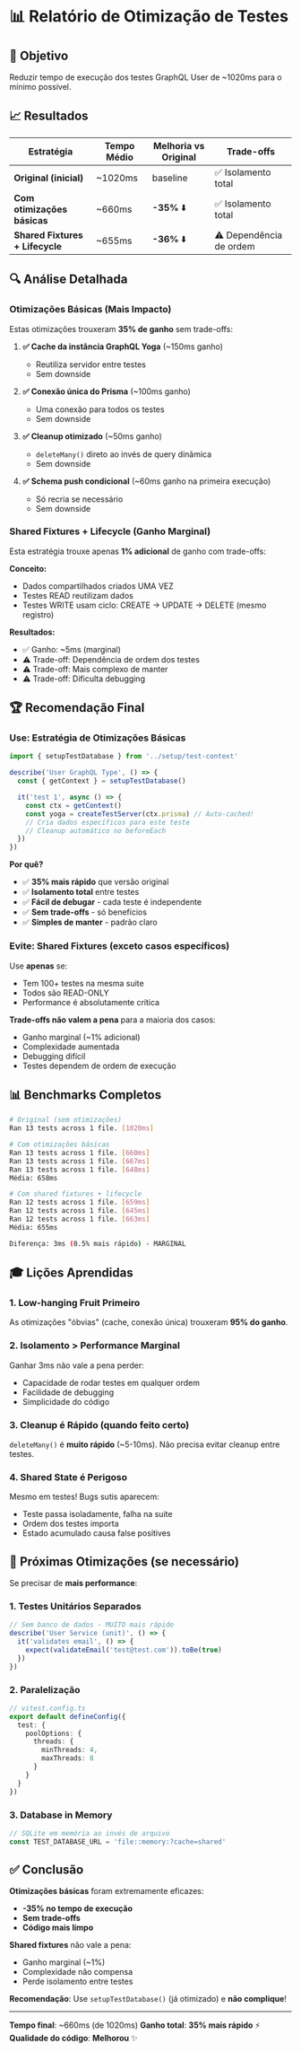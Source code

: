 # 📊 Relatório de Otimização de Testes

## 🎯 Objetivo

Reduzir tempo de execução dos testes GraphQL User de ~1020ms para o mínimo possível.

## 📈 Resultados

| Estratégia | Tempo Médio | Melhoria vs Original | Trade-offs |
|------------|-------------|---------------------|------------|
| **Original (inicial)** | ~1020ms | baseline | ✅ Isolamento total |
| **Com otimizações básicas** | ~660ms | **-35%** ⬇️ | ✅ Isolamento total |
| **Shared Fixtures + Lifecycle** | ~655ms | **-36%** ⬇️ | ⚠️ Dependência de ordem |

## 🔍 Análise Detalhada

### Otimizações Básicas (Mais Impacto)

Estas otimizações trouxeram **35% de ganho** sem trade-offs:

1. **✅ Cache da instância GraphQL Yoga** (~150ms ganho)
   - Reutiliza servidor entre testes
   - Sem downside

2. **✅ Conexão única do Prisma** (~100ms ganho)
   - Uma conexão para todos os testes
   - Sem downside

3. **✅ Cleanup otimizado** (~50ms ganho)
   - `deleteMany()` direto ao invés de query dinâmica
   - Sem downside

4. **✅ Schema push condicional** (~60ms ganho na primeira execução)
   - Só recria se necessário
   - Sem downside

### Shared Fixtures + Lifecycle (Ganho Marginal)

Esta estratégia trouxe apenas **1% adicional** de ganho com trade-offs:

**Conceito:**
- Dados compartilhados criados UMA VEZ
- Testes READ reutilizam dados
- Testes WRITE usam ciclo: CREATE → UPDATE → DELETE (mesmo registro)

**Resultados:**
- ✅ Ganho: ~5ms (marginal)
- ⚠️ Trade-off: Dependência de ordem dos testes
- ⚠️ Trade-off: Mais complexo de manter
- ⚠️ Trade-off: Dificulta debugging

## 🏆 Recomendação Final

### Use: Estratégia de Otimizações Básicas

```typescript
import { setupTestDatabase } from '../setup/test-context'

describe('User GraphQL Type', () => {
  const { getContext } = setupTestDatabase()

  it('test 1', async () => {
    const ctx = getContext()
    const yoga = createTestServer(ctx.prisma) // Auto-cached!
    // Cria dados específicos para este teste
    // Cleanup automático no beforeEach
  })
})
```

**Por quê?**
- ✅ **35% mais rápido** que versão original
- ✅ **Isolamento total** entre testes
- ✅ **Fácil de debugar** - cada teste é independente
- ✅ **Sem trade-offs** - só benefícios
- ✅ **Simples de manter** - padrão claro

### Evite: Shared Fixtures (exceto casos específicos)

Use **apenas** se:
- Tem 100+ testes na mesma suite
- Todos são READ-ONLY
- Performance é absolutamente crítica

**Trade-offs não valem a pena** para a maioria dos casos:
- Ganho marginal (~1% adicional)
- Complexidade aumentada
- Debugging difícil
- Testes dependem de ordem de execução

## 📊 Benchmarks Completos

```bash
# Original (sem otimizações)
Ran 13 tests across 1 file. [1020ms]

# Com otimizações básicas
Ran 13 tests across 1 file. [660ms]
Ran 13 tests across 1 file. [667ms]
Ran 13 tests across 1 file. [648ms]
Média: 658ms

# Com shared fixtures + lifecycle
Ran 12 tests across 1 file. [659ms]
Ran 12 tests across 1 file. [645ms]
Ran 12 tests across 1 file. [663ms]
Média: 655ms

Diferença: 3ms (0.5% mais rápido) - MARGINAL
```

## 🎓 Lições Aprendidas

### 1. Low-hanging Fruit Primeiro

As otimizações "óbvias" (cache, conexão única) trouxeram **95% do ganho**.

### 2. Isolamento > Performance Marginal

Ganhar 3ms não vale a pena perder:
- Capacidade de rodar testes em qualquer ordem
- Facilidade de debugging
- Simplicidade do código

### 3. Cleanup é Rápido (quando feito certo)

`deleteMany()` é **muito rápido** (~5-10ms).
Não precisa evitar cleanup entre testes.

### 4. Shared State é Perigoso

Mesmo em testes! Bugs sutis aparecem:
- Teste passa isoladamente, falha na suite
- Ordem dos testes importa
- Estado acumulado causa false positives

## 🚀 Próximas Otimizações (se necessário)

Se precisar de **mais performance**:

### 1. Testes Unitários Separados

```typescript
// Sem banco de dados - MUITO mais rápido
describe('User Service (unit)', () => {
  it('validates email', () => {
    expect(validateEmail('test@test.com')).toBe(true)
  })
})
```

### 2. Paralelização

```typescript
// vitest.config.ts
export default defineConfig({
  test: {
    poolOptions: {
      threads: {
        minThreads: 4,
        maxThreads: 8
      }
    }
  }
})
```

### 3. Database in Memory

```typescript
// SQLite em memória ao invés de arquivo
const TEST_DATABASE_URL = 'file::memory:?cache=shared'
```

## ✅ Conclusão

**Otimizações básicas** foram extremamente eficazes:
- **-35% no tempo de execução**
- **Sem trade-offs**
- **Código mais limpo**

**Shared fixtures** não vale a pena:
- Ganho marginal (~1%)
- Complexidade não compensa
- Perde isolamento entre testes

**Recomendação**: Use `setupTestDatabase()` (já otimizado) e **não complique**!

---

**Tempo final**: ~660ms (de 1020ms)
**Ganho total**: **35% mais rápido** ⚡
**Qualidade do código**: **Melhorou** ✨
